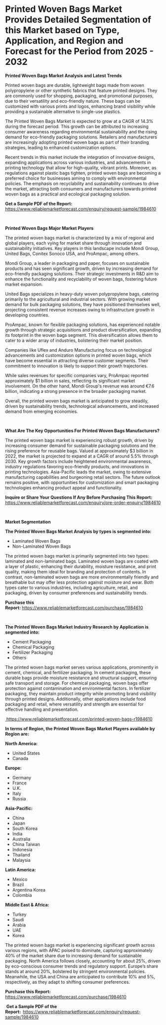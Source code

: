 <p><h1>Printed Woven Bags Market Provides Detailed Segmentation of this Market based on Type, Application, and Region and Forecast for the Period from 2025 - 2032</h1></p><p><strong>Printed Woven Bags Market Analysis and Latest Trends</strong></p>
<p><p>Printed woven bags are durable, lightweight bags made from woven polypropylene or other synthetic fabrics that feature printed designs. They are commonly used for shopping, packaging, and promotional purposes, due to their versatility and eco-friendly nature. These bags can be customized with various prints and logos, enhancing brand visibility while providing a sustainable alternative to single-use plastics.</p><p>The Printed Woven Bags Market is expected to grow at a CAGR of 14.3% during the forecast period. This growth can be attributed to increasing consumer awareness regarding environmental sustainability and the rising demand for eco-friendly packaging solutions. Retailers and manufacturers are increasingly adopting printed woven bags as part of their branding strategies, leading to enhanced customization options.</p><p>Recent trends in this market include the integration of innovative designs, expanding applications across various industries, and advancements in printing technology that allow for high-quality, vibrant prints. Moreover, as regulations against plastic bags tighten, printed woven bags are becoming a preferred choice for businesses aiming to comply with environmental policies. The emphasis on recyclability and sustainability continues to drive the market, attracting both consumers and manufacturers towards printed woven bags as a practical and ecological packaging solution.</p></p>
<p><strong>Get a Sample PDF of the Report:&nbsp;</strong> <a href="https://www.reliablemarketforecast.com/enquiry/request-sample/1984610?utm_campaign=3536&utm_medium=2&utm_source=Github&utm_content=ia&utm_term=19042025&utm_id=printed-woven-bags">https://www.reliablemarketforecast.com/enquiry/request-sample/1984610</a></p>
<p>&nbsp;</p>
<p><strong>Printed Woven Bags Major Market Players</strong></p>
<p><p>The printed woven bags market is characterized by a mix of regional and global players, each vying for market share through innovation and sustainability initiatives. Key players in this landscape include Mondi Group, United Bags, Conitex Sonoco USA, and ProAmpac, among others.</p><p>Mondi Group, a leader in packaging and paper, focuses on sustainable products and has seen significant growth, driven by increasing demand for eco-friendly packaging solutions. Their strategic investments in R&D aim to enhance the functionality and recyclability of woven bags, fostering future market expansion. </p><p>United Bags specializes in heavy-duty woven polypropylene bags, catering primarily to the agricultural and industrial sectors. With growing market demand for bulk packaging solutions, they have positioned themselves well, projecting consistent revenue increases owing to infrastructure growth in developing countries.</p><p>ProAmpac, known for flexible packaging solutions, has experienced notable growth through strategic acquisitions and product diversification, expanding its footprint in the woven bags segment. This diversification allows them to cater to a wider array of industries, bolstering their market position.</p><p>Companies like Uflex and Anduro Manufacturing focus on technological advancements and customization options in printed woven bags, which have become essential in attracting diverse customer segments. Their commitment to innovation is likely to support their growth trajectories.</p><p>While sales revenues for specific companies vary, ProAmpac reported approximately $1 billion in sales, reflecting its significant market involvement. On the other hand, Mondi Group's revenue was around €7.6 billion, indicating a strong presence in the broader packaging market.</p><p>Overall, the printed woven bags market is anticipated to grow steadily, driven by sustainability trends, technological advancements, and increased demand from emerging economies.</p></p>
<p>&nbsp;</p>
<p><strong>What Are The Key Opportunities For Printed Woven Bags Manufacturers?</strong></p>
<p><p>The printed woven bags market is experiencing robust growth, driven by increasing consumer demand for sustainable packaging solutions and the rising preference for reusable bags. Valued at approximately $3 billion in 2022, the market is projected to expand at a CAGR of around 5.5% through 2030. Key growth factors include heightened environmental awareness, industry regulations favoring eco-friendly products, and innovations in printing technologies. Asia-Pacific leads the market, owing to extensive manufacturing capabilities and burgeoning retail sectors. The future outlook remains positive, with opportunities for customization and smart packaging technologies enhancing product appeal and functionality.</p></p>
<p><strong>Inquire or Share Your Questions If Any Before Purchasing This Report:</strong> <a href="https://www.reliablemarketforecast.com/enquiry/pre-order-enquiry/1984610?utm_campaign=3536&utm_medium=2&utm_source=Github&utm_content=ia&utm_term=19042025&utm_id=printed-woven-bags">https://www.reliablemarketforecast.com/enquiry/pre-order-enquiry/1984610</a></p>
<p>&nbsp;</p>
<p><strong>Market Segmentation</strong></p>
<p><strong>The Printed Woven Bags Market Analysis by types is segmented into:</strong></p>
<p><ul><li>Laminated Woven Bags</li><li>Non-Laminated Woven Bags</li></ul></p>
<p><p>The printed woven bags market is primarily segmented into two types: laminated and non-laminated bags. Laminated woven bags are coated with a layer of plastic, enhancing their durability, moisture resistance, and print quality, making them ideal for branding and protection of contents. In contrast, non-laminated woven bags are more environmentally friendly and breathable but may offer less protection against moisture and wear. Both types cater to various industries, including agriculture, retail, and packaging, driven by consumer preferences and sustainability trends.</p></p>
<p><strong>Purchase this Report:&nbsp;</strong><a href="https://www.reliablemarketforecast.com/purchase/1984610?utm_campaign=3536&utm_medium=2&utm_source=Github&utm_content=ia&utm_term=19042025&utm_id=printed-woven-bags">https://www.reliablemarketforecast.com/purchase/1984610</a></p>
<p>&nbsp;</p>
<p><strong>The Printed Woven Bags Market Industry Research by Application is segmented into:</strong></p>
<p><ul><li>Cement Packaging</li><li>Chemical Packaging</li><li>Fertilizer Packaging</li><li>Others</li></ul></p>
<p><p>The printed woven bags market serves various applications, prominently in cement, chemical, and fertilizer packaging. In cement packaging, these durable bags provide moisture resistance and structural support, ensuring safe transport and storage. For chemical packaging, woven bags offer protection against contamination and environmental factors. In fertilizer packaging, they maintain product integrity while promoting brand visibility through printed designs. Additionally, other applications include food packaging and retail, where versatility and strength are essential for effective handling and presentation.</p></p>
<p><a href="https://www.reliablemarketforecast.com/printed-woven-bags-r1984610?utm_campaign=3536&utm_medium=2&utm_source=Github&utm_content=ia&utm_term=19042025&utm_id=printed-woven-bags">&nbsp;https://www.reliablemarketforecast.com/printed-woven-bags-r1984610</a></p>
<p><strong>In terms of Region, the Printed Woven Bags Market Players available by Region are:</strong></p>
<p>
    <p> <strong> North America: </strong>
        <ul>
            <li>United States</li>
            <li>Canada</li>
        </ul>
        </p> 
    <p> <strong> Europe: </strong>
        <ul>
            <li>Germany</li>
            <li>France</li>
            <li>U.K.</li>
            <li>Italy</li>
            <li>Russia</li>
        </ul>
        </p> 
    <p> <strong> Asia-Pacific: </strong>
        <ul>
            <li>China</li>
            <li>Japan</li>
            <li>South Korea</li>
            <li>India</li>
            <li>Australia</li>
            <li>China Taiwan</li>
            <li>Indonesia</li>
            <li>Thailand</li>
            <li>Malaysia</li>
        </ul>
        </p> 
    <p> <strong> Latin America: </strong>
        <ul>
            <li>Mexico</li>
            <li>Brazil</li>
            <li>Argentina Korea</li>
            <li>Colombia</li>
        </ul>
        </p> 
    <p> <strong> Middle East & Africa: </strong>
        <ul>
            <li>Turkey</li>
            <li>Saudi</li>
            <li>Arabia</li>
            <li>UAE</li>
            <li>Korea</li>
        </ul>
    </p>
    </p>
<p><p>The printed woven bags market is experiencing significant growth across various regions, with APAC poised to dominate, capturing approximately 40% of the market share due to increasing demand for sustainable packaging. North America follows closely, accounting for about 25%, driven by eco-conscious consumer trends and regulatory support. Europe’s share stands at around 20%, bolstered by stringent environmental policies. Meanwhile, the USA and China are anticipated to contribute 10% and 5%, respectively, as they adapt to shifting consumer preferences.</p></p>
<p><strong>Purchase this Report: </strong><a href="https://www.reliablemarketforecast.com/purchase/1984610?utm_campaign=3536&utm_medium=2&utm_source=Github&utm_content=ia&utm_term=19042025&utm_id=printed-woven-bags">https://www.reliablemarketforecast.com/purchase/1984610</a></p>
<p>&nbsp;<strong>Get a Sample PDF of the Report:&nbsp;&nbsp;</strong><a href="https://www.reliablemarketforecast.com/enquiry/request-sample/1984610?utm_campaign=3536&utm_medium=2&utm_source=Github&utm_content=ia&utm_term=19042025&utm_id=printed-woven-bags">https://www.reliablemarketforecast.com/enquiry/request-sample/1984610</a></p>
<p><strong></strong></p>
<p><p></p><p></p><p></p></p>